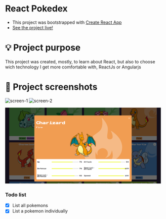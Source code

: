 # React Pokedex

- This project was bootstrapped with [Create React App](https://github.com/facebook/create-react-app)
- [See the project live!](https://vercel.com/gpelincel/react-pokedex)

# 💡 Project purpose

This project was created, mostly, to learn about React, but also to choose wich technology I get more comfortable with, ReactJs or Angularjs

# 📸 Project screenshots

![screen-1](https://user-images.githubusercontent.com/87822398/223138077-96740303-f489-42ad-ba94-a3eb25d07e44.png)
![screen-2](https://user-images.githubusercontent.com/87822398/223138125-72fa70ff-61cd-425f-b7b5-9e0b39f68e84.png)

<img src="./src/assets/screenshots/screen-2.png">

### Todo list

- [X] List all pokemons
- [X] List a pokemon individually
